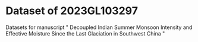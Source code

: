 # Dataset of 2023GL103297

Datasets for manuscript "	Decoupled Indian Summer Monsoon Intensity and Effective Moisture Since the Last Glaciation in Southwest China "
